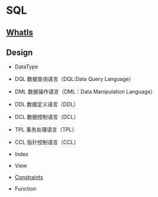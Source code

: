 # SQL

## [WhatIs](WhatIs.md)

## Design
* DataType

* DQL 数据查询语言（DQL:Data Query Language）
* DML 数据操作语言（DML：Data Manipulation Language）
* DDL 数据定义语言（DDL）
* DCL 数据控制语言（DCL）
* TPL 事务处理语言（TPL）
* CCL 指针控制语言（CCL）

* Index
* View

* [Constraints](Constraints.md)

* Function
